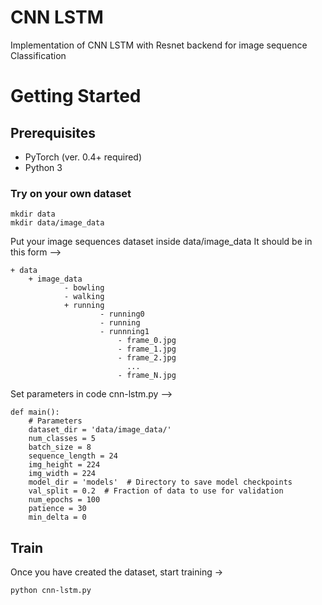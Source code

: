 # CNN LSTM 
Implementation of CNN LSTM with Resnet backend for image sequence Classification

# Getting Started
## Prerequisites
* PyTorch (ver. 0.4+ required)
* Python 3

### Try on your own dataset 

```
mkdir data
mkdir data/image_data
```
Put your image sequences dataset inside data/image_data
It should be in this form -->
```
+ data 
    + image_data    
            - bowling
            - walking
            + running 
                    - running0
                    - running
                    - runnning1
                        - frame_0.jpg
                        - frame_1.jpg
                        - frame_2.jpg
                          ...
                        - frame_N.jpg
```

Set parameters in code cnn-lstm.py -->
```
def main():
    # Parameters
    dataset_dir = 'data/image_data/'
    num_classes = 5
    batch_size = 8
    sequence_length = 24
    img_height = 224
    img_width = 224
    model_dir = 'models'  # Directory to save model checkpoints
    val_split = 0.2  # Fraction of data to use for validation
    num_epochs = 100
    patience = 30
    min_delta = 0

```
## Train
Once you have created the dataset, start training ->
```
python cnn-lstm.py 
```
